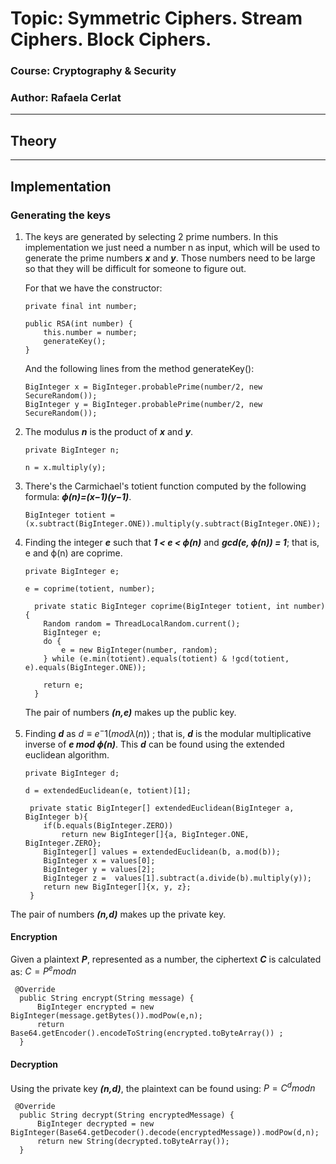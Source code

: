 # Topic: Symmetric Ciphers. Stream Ciphers. Block Ciphers.

### Course: Cryptography & Security
### Author: Rafaela Cerlat

----

## Theory

----
## Implementation

### Generating the keys
1. The keys are generated by selecting 2 prime numbers. In this implementation we just need a number n as input, which will be used to generate the prime numbers 
<em><strong>x</strong></em> and <em><strong>y</strong></em>. 
Those numbers need to be large so that they will be difficult for someone to figure out.
  
    For that we have the constructor:
    ```
    private final int number;

    public RSA(int number) {
        this.number = number;
        generateKey();
    }
    ```
    And the following lines from the method generateKey():
    ```
    BigInteger x = BigInteger.probablePrime(number/2, new SecureRandom());
    BigInteger y = BigInteger.probablePrime(number/2, new SecureRandom());
    ```
2. The modulus <em><strong>n</strong></em> is the product of <em><strong>x</strong></em> and <em><strong>y</strong></em>.
    ```
    private BigInteger n;
    
    n = x.multiply(y);
    ```
3. There's the Carmichael's totient function computed by the following formula: <em><strong>ϕ(n)=(x−1)(y−1)</strong></em>.
    ```
    BigInteger totient = (x.subtract(BigInteger.ONE)).multiply(y.subtract(BigInteger.ONE));
    ```
4. Finding the integer <em><strong>e</strong></em> such that <em><strong>1 < e < ϕ(n)</strong></em> and <em><strong>gcd(e, ϕ(n)) = 1</strong></em>; that is, e and ϕ(n) are coprime.
    ```
    private BigInteger e;
    
    e = coprime(totient, number);
    
      private static BigInteger coprime(BigInteger totient, int number){
        Random random = ThreadLocalRandom.current();
        BigInteger e;
        do {
            e = new BigInteger(number, random);
        } while (e.min(totient).equals(totient) & !gcd(totient, e).equals(BigInteger.ONE));

        return e;
      }
    ```
    The pair of numbers <em><strong>(n,e)</strong></em> makes up the public key.
5. Finding <em><strong>d</strong></em> as $d ≡ e^−1 (mod λ(n))$ ; that is, <em><strong>d</strong></em> is the modular multiplicative inverse of <em><strong>e mod ϕ(n)</strong></em>. 
  This <em><strong>d</strong></em> can be found using the extended euclidean algorithm. 
    ```
    private BigInteger d;
    
    d = extendedEuclidean(e, totient)[1];
    
     private static BigInteger[] extendedEuclidean(BigInteger a, BigInteger b){
        if(b.equals(BigInteger.ZERO))
            return new BigInteger[]{a, BigInteger.ONE, BigInteger.ZERO};
        BigInteger[] values = extendedEuclidean(b, a.mod(b));
        BigInteger x = values[0];
        BigInteger y = values[2];
        BigInteger z =  values[1].subtract(a.divide(b).multiply(y));
        return new BigInteger[]{x, y, z};
     }
    ```
  The pair of numbers <em><strong>(n,d)</strong></em> makes up the private key.

#### Encryption
  Given a plaintext <em><strong>P</strong></em>, represented as a number, the ciphertext <em><strong>C</strong></em> is calculated as: 
  $C = P^e mod n$
  ```
   @Override
    public String encrypt(String message) {
        BigInteger encrypted = new BigInteger(message.getBytes()).modPow(e,n);
        return  Base64.getEncoder().encodeToString(encrypted.toByteArray()) ;
    }
   ```
#### Decryption
  Using the private key <em><strong>(n,d)</strong></em>, the plaintext can be found using:
  $P = C^d mod n$
  ```
   @Override
    public String decrypt(String encryptedMessage) {
        BigInteger decrypted = new BigInteger(Base64.getDecoder().decode(encryptedMessage)).modPow(d,n);
        return new String(decrypted.toByteArray());
    }
   ```
  
  
